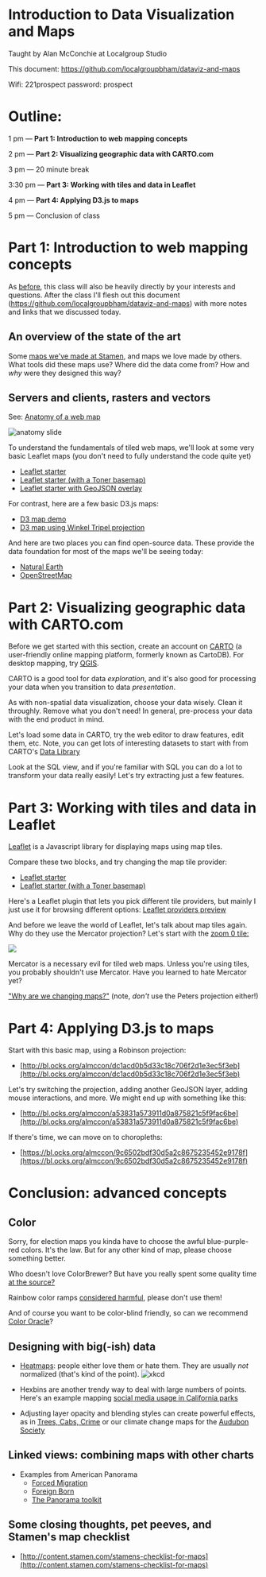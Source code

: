 # Introduction to Data Visualization and Maps
Taught by Alan McConchie at Localgroup Studio

This document: https://github.com/localgroupbham/dataviz-and-maps

Wifi: 221prospect password: prospect

# Outline:


1 pm — **Part 1: Introduction to web mapping concepts**

2 pm — **Part 2: Visualizing geographic data with CARTO.com**

3 pm — 20 minute break

3:30 pm — **Part 3: Working with tiles and data in Leaflet**

4 pm — **Part 4: Applying D3.js to maps**

5 pm — Conclusion of class

# Part 1: Introduction to web mapping concepts

As [before](https://github.com/localgroupbham/intro-to-dataviz), this class will also be heavily directly by your interests and questions. After the class I'll flesh out this document (https://github.com/localgroupbham/dataviz-and-maps) with more notes and links that we discussed today.

## An overview of the state of the art
Some [maps we've made at Stamen](http://stamen.com/maps/), and maps we love made by others. What tools did these maps use? Where did the data come from? How and _why_ were they designed this way?

## Servers and clients, rasters and vectors

See: [Anatomy of a web map](http://maptime.io/anatomy-of-a-web-map/)

![anatomy slide](https://raw.githubusercontent.com/maptime/anatomy-of-a-web-map/gh-pages/images/anatomy-of-a-web-map.png)

To understand the fundamentals of tiled web maps, we'll look at some very basic Leaflet maps (you don't need to fully understand the code quite yet)

- [Leaflet starter](http://blockbuilder.org/almccon/6d632572739217d2804fd2d429b9fa23)
- [Leaflet starter (with a Toner basemap)](http://bl.ocks.org/almccon/48ad757db4c4be5fee5cf046df0d94bc)
- [Leaflet starter with GeoJSON overlay](http://bl.ocks.org/almccon/89c3b7da30f8686d3777fdeb65d73250)

For contrast, here are a few basic D3.js maps:

- [D3 map demo](http://bl.ocks.org/almccon/6ab03506d2e3ff9d843f69fa2d5c29cf)
- [D3 map using Winkel Tripel projection](http://bl.ocks.org/almccon/7cba55415b3bc19e1f383043746756f2)

And here are two places you can find open-source data. These provide the data foundation for most of the maps we'll be seeing today:

* [Natural Earth](http://naturalearthdata.com)
* [OpenStreetMap](http://openstreetmap.org)

# Part 2: Visualizing geographic data with CARTO.com

Before we get started with this section, create an account on [CARTO](http://carto.com) (a user-friendly online mapping platform, formerly known as CartoDB). For desktop mapping, try [QGIS](http://qgis.org).

CARTO is a good tool for data _exploration_, and it's also good for processing your data when you transition to data _presentation_.

As with non-spatial data visualization, choose your data wisely. Clean it throughly. Remove what you don't need! In general, pre-process your data with the end product in mind.

Let's load some data in CARTO, try the web editor to draw features, edit them, etc. Note, you can get lots of interesting datasets to start with from CARTO's [Data Library](https://carto.com/data-library)

Look at the SQL view, and if you're familiar with SQL you can do a lot to transform your data really easily! Let's try extracting just a few features.


# Part 3: Working with tiles and data in Leaflet

[Leaflet](http://leafletjs.com/) is a Javascript library for displaying maps using map tiles.  

Compare these two blocks, and try changing the map tile provider:

- [Leaflet starter](http://blockbuilder.org/almccon/6d632572739217d2804fd2d429b9fa23)
- [Leaflet starter (with a Toner basemap)](http://bl.ocks.org/almccon/48ad757db4c4be5fee5cf046df0d94bc)

Here's a Leaflet plugin that lets you pick different tile providers, but mainly I just use it for browsing different options: [Leaflet providers preview](https://leaflet-extras.github.io/leaflet-providers/preview/)

And before we leave the world of Leaflet, let's talk about map tiles again. Why do they use the Mercator projection? Let's start with the [zoom 0 tile:](http://maps.stamen.com/toner/#0/0/0)

[<img src="img/toner-zoom0.png">](http://maps.stamen.com/toner/#0/0/0)

Mercator is a necessary evil for tiled web maps. Unless you're using tiles, you probably shouldn't use Mercator. Have you learned to hate Mercator yet?

["Why are we changing maps?"](https://www.youtube.com/watch?v=vVX-PrBRtTY) (note, _don't_ use the Peters projection either!)


# Part 4: Applying D3.js to maps


Start with this basic map, using a Robinson projection:

* [http://bl.ocks.org/almccon/dc1acd0b5d33c18c706f2d1e3ec5f3eb](http://bl.ocks.org/almccon/dc1acd0b5d33c18c706f2d1e3ec5f3eb)

Let's try switching the projection, adding another GeoJSON layer, adding mouse interactions, and more. We might end up with something like this:

* [http://bl.ocks.org/almccon/a53831a573911d0a875821c5f9fac6be](http://bl.ocks.org/almccon/a53831a573911d0a875821c5f9fac6be)

If there's time, we can move on to choropleths:

* [https://bl.ocks.org/almccon/9c6502bdf30d5a2c8675235452e9178f](https://bl.ocks.org/almccon/9c6502bdf30d5a2c8675235452e9178f)

# Conclusion: advanced concepts

## Color

Sorry, for election maps you kinda have to choose the awful blue-purple-red colors. It's the law. But for any other kind of map, please choose something better.

Who doesn't love ColorBrewer? But have you really spent some quality time [at the source?](http://colorbrewer2.org/)

Rainbow color ramps [considered harmful](https://eagereyes.org/basics/rainbow-color-map), please don't use them!

And of course you want to be color-blind friendly, so can we recommend [Color Oracle](http://colororacle.org/)?

## Designing with big(-ish) data

* [Heatmaps](http://leaflet.github.io/Leaflet.heat/demo/): people either love them or hate them. They are usually _not_ normalized (that's kind of the point).
![xkcd](https://imgs.xkcd.com/comics/heatmap.png)

* Hexbins are another trendy way to deal with large numbers of points. Here's an example mapping [social media usage in California parks](https://stamen.cartodb.com/u/stamen-org/viz/9499c9a6-80cd-11e4-9e9b-f23c91504230/public_map)

* Adjusting layer opacity and blending styles can create powerful effects, as in [Trees, Cabs, Crime](http://maps.stamen.com/trees-cabs-crime) or our climate change maps for the [Audubon Society](http://stamen.com/work/audubon-society-climate-maps/)

## Linked views: combining maps with other charts

* Examples from American Panorama
  * [Forced Migration](http://dsl.richmond.edu/panorama/forcedmigration)
  * [Foreign Born](http://dsl.richmond.edu/panorama/foreignborn)
  * [The Panorama toolkit](http://github.com/americanpanorama/panorama)
 
 
## Some closing thoughts, pet peeves, and Stamen's map checklist

* [http://content.stamen.com/stamens-checklist-for-maps](http://content.stamen.com/stamens-checklist-for-maps)